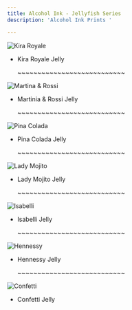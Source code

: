 ```yaml
---
title: Alcohol Ink - Jellyfish Series
description: 'Alcohol Ink Prints '

---
```

![](/assets/img/kira-royal-jelly-w72.jpg "Kira Royale")

* Kira Royale Jelly

  \~\~\~\~\~\~\~\~\~\~\~\~\~\~\~\~\~\~\~\~\~\~\~\~\~\~\~

![](/assets/img/martina-rossi-jelly-w72.jpg "Martina & Rossi")

* Martinia & Rossi Jelly

  \~\~\~\~\~\~\~\~\~\~\~\~\~\~\~\~\~\~\~\~\~\~\~\~\~\~\~

![](/assets/img/pina-colada-jelly-w72.jpg "Pina Colada ")

* Pina Colada Jelly

  \~\~\~\~\~\~\~\~\~\~\~\~\~\~\~\~\~\~\~\~\~\~\~\~\~\~\~

![](/assets/img/lady-mojito-jelly-w72.jpeg "Lady Mojito")

* Lady Mojito Jelly

  \~\~\~\~\~\~\~\~\~\~\~\~\~\~\~\~\~\~\~\~\~\~\~\~\~\~\~

![](/assets/img/isabelli-jelly-w72.jpg "Isabelli")

* Isabelli Jelly

  \~\~\~\~\~\~\~\~\~\~\~\~\~\~\~\~\~\~\~\~\~\~\~\~\~\~\~

![](/assets/img/hennesy-jelly-w72.jpg "Hennessy")

* Hennessy Jelly

  \~\~\~\~\~\~\~\~\~\~\~\~\~\~\~\~\~\~\~\~\~\~\~\~\~\~\~

![](/assets/img/confetti-jelly-w72.jpeg "Confetti")

* Confetti Jelly